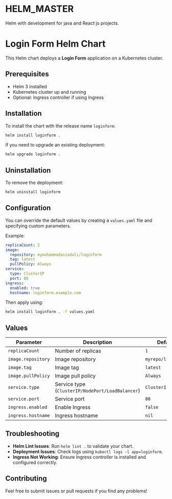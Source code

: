 # HELM_MASTER
Helm with development for java and React js projects.
# Login Form Helm Chart

This Helm chart deploys a **Login Form** application on a Kubernetes cluster.

## Prerequisites

- Helm 3 installed
- Kubernetes cluster up and running
- Optional: Ingress controller if using Ingress

## Installation

To install the chart with the release name `loginform`:

```sh
helm install loginform .
```

If you need to upgrade an existing deployment:

```sh
helm upgrade loginform .
```

## Uninstallation

To remove the deployment:

```sh
helm uninstall loginform
```

## Configuration

You can override the default values by creating a `values.yaml` file and specifying custom parameters.

Example:

```yaml
replicaCount: 2
image:
  repository: mymohammadaszadali/loginform
  tag: latest
  pullPolicy: Always
service:
  type: ClusterIP
  port: 80
ingress:
  enabled: true
  hostname: loginform.example.com
```

Then apply using:

```sh
helm install loginform . -f values.yaml
```

## Values

| Parameter          | Description                          | Default        |
|--------------------|----------------------------------|--------------|
| `replicaCount`    | Number of replicas                | `1`          |
| `image.repository`| Image repository                  | `myrepo/loginform` |
| `image.tag`       | Image tag                         | `latest`     |
| `image.pullPolicy`| Image pull policy                 | `Always`      |
| `service.type`    | Service type (`ClusterIP/NodePort/LoadBalancer`) | `ClusterIP` |
| `service.port`    | Service port                      | `80`         |
| `ingress.enabled` | Enable Ingress                    | `false`      |
| `ingress.hostname`| Ingress hostname                  | `nil`        |

## Troubleshooting

- **Helm Lint Issues**: Run `helm lint .` to validate your chart.
- **Deployment Issues**: Check logs using `kubectl logs -l app=loginform`.
- **Ingress Not Working**: Ensure Ingress controller is installed and configured correctly.

## Contributing

Feel free to submit issues or pull requests if you find any problems!




